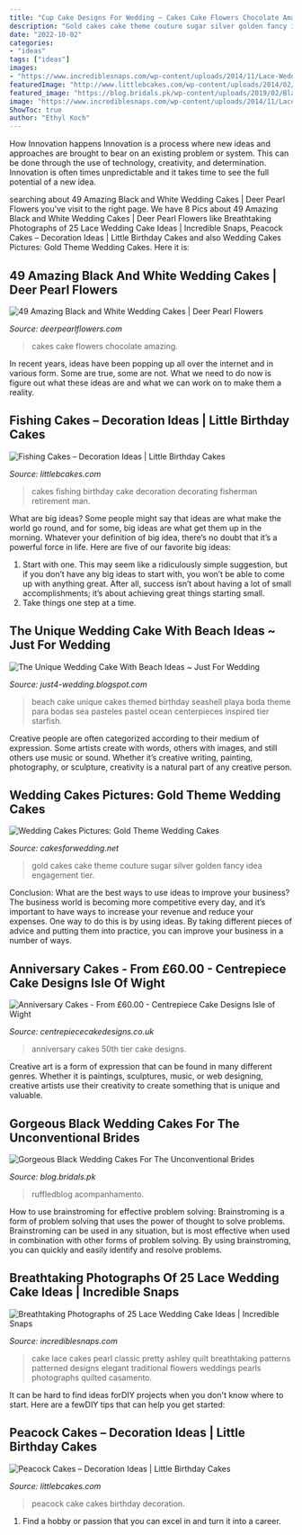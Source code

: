 ```yaml
---
title: "Cup Cake Designs For Wedding ~ Cakes Cake Flowers Chocolate Amazing"
description: "Gold cakes cake theme couture sugar silver golden fancy idea engagement tier"
date: "2022-10-02"
categories:
- "ideas"
tags: ["ideas"]
images:
- "https://www.incrediblesnaps.com/wp-content/uploads/2014/11/Lace-Wedding-Cakes-14.jpg"
featuredImage: "http://www.littlebcakes.com/wp-content/uploads/2014/02/Peacock-Cake-Ideas.jpg"
featured_image: "https://blog.bridals.pk/wp-content/uploads/2019/02/Black-wedding-cake-5-min.jpg"
image: "https://www.incrediblesnaps.com/wp-content/uploads/2014/11/Lace-Wedding-Cakes-14.jpg"
ShowToc: true
author: "Ethyl Koch"
---
```



How Innovation happens
Innovation is a process where new ideas and approaches are brought to bear on an existing problem or system. This can be done through the use of technology, creativity, and determination. Innovation is often times unpredictable and it takes time to see the full potential of a new idea.

	

		
searching about 49 Amazing Black and White Wedding Cakes | Deer Pearl Flowers you've visit to the right page. We have 8 Pics about 49 Amazing Black and White Wedding Cakes | Deer Pearl Flowers like Breathtaking Photographs of 25 Lace Wedding Cake Ideas | Incredible Snaps, Peacock Cakes – Decoration Ideas | Little Birthday Cakes and also Wedding Cakes Pictures: Gold Theme Wedding Cakes. Here it is:
		
    
## 49 Amazing Black And White Wedding Cakes | Deer Pearl Flowers

<img loading=lazy src="http://www.deerpearlflowers.com/wp-content/uploads/2015/05/Chocolate-Wedding-Cake-With-White-Flowers.jpg" onerror="this.onerror=null;this.src='https://tse4.mm.bing.net/th?id=OIP.boaNTMcKQg4nCZ_Kk4xacwHaK8&amp;pid=15.1';" alt="49 Amazing Black and White Wedding Cakes | Deer Pearl Flowers">

_Source: deerpearlflowers.com_

>cakes cake flowers chocolate amazing. 

	

In recent years, ideas have been popping up all over the internet and in various form. Some are true, some are not. What we need to do now is figure out what these ideas are and what we can work on to make them a reality.

    
## Fishing Cakes – Decoration Ideas | Little Birthday Cakes

<img loading=lazy src="http://www.littlebcakes.com/wp-content/uploads/2014/01/Fishing-Cakes.jpg" onerror="this.onerror=null;this.src='https://tse4.mm.bing.net/th?id=OIP.1tL40IB1MzU2xE_QJQ32zgHaJ4&amp;pid=15.1';" alt="Fishing Cakes – Decoration Ideas | Little Birthday Cakes">

_Source: littlebcakes.com_

>cakes fishing birthday cake decoration decorating fisherman retirement man. 

	

What are big ideas?
Some people might say that ideas are what make the world go round, and for some, big ideas are what get them up in the morning. Whatever your definition of big idea, there’s no doubt that it’s a powerful force in life. Here are five of our favorite big ideas: 
1. Start with one. This may seem like a ridiculously simple suggestion, but if you don’t have any big ideas to start with, you won’t be able to come up with anything great. After all, success isn’t about having a lot of small accomplishments; it’s about achieving great things starting small. 
2. Take things one step at a time.

    
## The Unique Wedding Cake With Beach Ideas ~ Just For Wedding

<img loading=lazy src="http://2.bp.blogspot.com/-Ugy-odZGD30/TcbOLd1k91I/AAAAAAAAAXs/5B5EXgh9Vi8/s1600/unique-tropical-beach-wedding-cake3.jpg" onerror="this.onerror=null;this.src='https://tse1.mm.bing.net/th?id=OIP.NPqqqk_H9IGX7A_oWKxIHQHaKW&amp;pid=15.1';" alt="The Unique Wedding Cake With Beach Ideas ~ Just For Wedding">

_Source: just4-wedding.blogspot.com_

>beach cake unique cakes themed birthday seashell playa boda theme para bodas sea pasteles pastel ocean centerpieces inspired tier starfish. 

	

Creative people are often categorized according to their medium of expression. Some artists create with words, others with images, and still others use music or sound. Whether it’s creative writing, painting, photography, or sculpture, creativity is a natural part of any creative person.

    
## Wedding Cakes Pictures: Gold Theme Wedding Cakes

<img loading=lazy src="http://2.bp.blogspot.com/-5yBL-cIujbk/T8glfyF8ElI/AAAAAAAAG70/8AyPJ6nYOvk/s1600/gold-wedding-cake-idea.jpg" onerror="this.onerror=null;this.src='https://tse4.mm.bing.net/th?id=OIP.L7Sm3mMJa2zAmxcNAxdhMwAAAA&amp;pid=15.1';" alt="Wedding Cakes Pictures: Gold Theme Wedding Cakes">

_Source: cakesforwedding.net_

>gold cakes cake theme couture sugar silver golden fancy idea engagement tier. 

	

Conclusion: What are the best ways to use ideas to improve your business?
The business world is becoming more competitive every day, and it’s important to have ways to increase your revenue and reduce your expenses. One way to do this is by using ideas. By taking different pieces of advice and putting them into practice, you can improve your business in a number of ways.

    
## Anniversary Cakes - From £60.00 - Centrepiece Cake Designs Isle Of Wight

<img loading=lazy src="https://www.centrepiececakedesigns.co.uk/wp-content/gallery/anniversary/50th-2-tier.jpg" onerror="this.onerror=null;this.src='https://tse3.mm.bing.net/th?id=OIP.5tjOZe49cFrbtr5_TMuVLgHaJ-&amp;pid=15.1';" alt="Anniversary Cakes - From £60.00 - Centrepiece Cake Designs Isle of Wight">

_Source: centrepiececakedesigns.co.uk_

>anniversary cakes 50th tier cake designs. 

	

Creative art is a form of expression that can be found in many different genres. Whether it is paintings, sculptures, music, or web designing, creative artists use their creativity to create something that is unique and valuable.

    
## Gorgeous Black Wedding Cakes For The Unconventional Brides

<img loading=lazy src="https://blog.bridals.pk/wp-content/uploads/2019/02/Black-wedding-cake-5-min.jpg" onerror="this.onerror=null;this.src='https://tse4.mm.bing.net/th?id=OIP.eLwKI-3ud7RKiK6nNkAorAHaJ4&amp;pid=15.1';" alt="Gorgeous Black Wedding Cakes For The Unconventional Brides">

_Source: blog.bridals.pk_

>ruffledblog acompanhamento. 

	

How to use brainstroming for effective problem solving:
Brainstroming is a form of problem solving that uses the power of thought to solve problems. Brainstroming can be used in any situation, but is most effective when used in combination with other forms of problem solving. By using brainstroming, you can quickly and easily identify and resolve problems.

    
## Breathtaking Photographs Of 25 Lace Wedding Cake Ideas | Incredible Snaps

<img loading=lazy src="https://www.incrediblesnaps.com/wp-content/uploads/2014/11/Lace-Wedding-Cakes-14.jpg" onerror="this.onerror=null;this.src='https://tse2.mm.bing.net/th?id=OIP.kKLoQAXd5Dtclm2RcVgI1gHaLI&amp;pid=15.1';" alt="Breathtaking Photographs of 25 Lace Wedding Cake Ideas | Incredible Snaps">

_Source: incrediblesnaps.com_

>cake lace cakes pearl classic pretty ashley quilt breathtaking patterns patterned designs elegant traditional flowers weddings pearls photographs quilted casamento. 

	

It can be hard to find ideas forDIY projects when you don't know where to start. Here are a fewDIY tips that can help you get started: 

    
## Peacock Cakes – Decoration Ideas | Little Birthday Cakes

<img loading=lazy src="http://www.littlebcakes.com/wp-content/uploads/2014/02/Peacock-Cake-Ideas.jpg" onerror="this.onerror=null;this.src='https://tse1.mm.bing.net/th?id=OIP.gVBzUWngRB1_0sMhLdhksAHaK6&amp;pid=15.1';" alt="Peacock Cakes – Decoration Ideas | Little Birthday Cakes">

_Source: littlebcakes.com_

>peacock cake cakes birthday decoration. 

	

1. Find a hobby or passion that you can excel in and turn it into a career.

